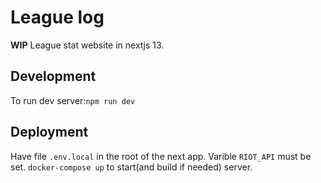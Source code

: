 # League log

**WIP** League stat website in nextjs 13.

## Development

To run dev server:`npm run dev`

## Deployment

Have file `.env.local` in the root of the next app.
Varible `RIOT_API` must be set.
`docker-compose up` to start(and build if needed) server.
